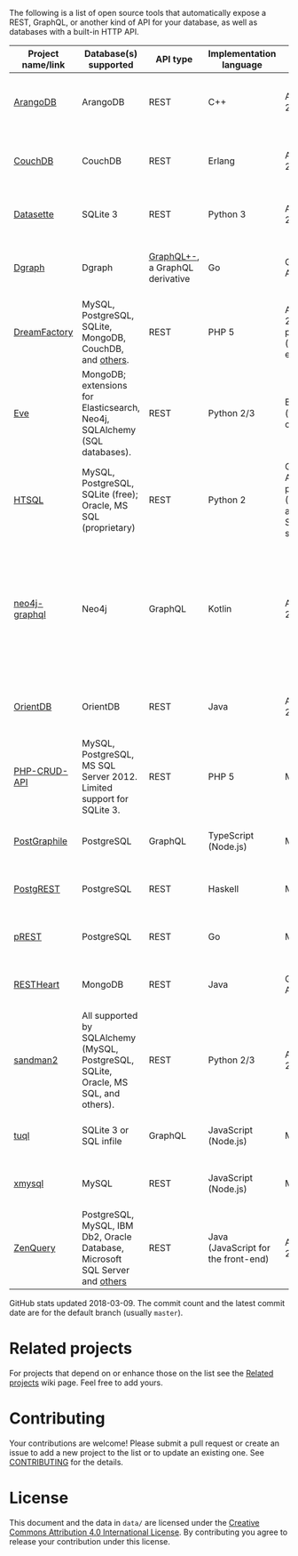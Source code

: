 The following is a list of open source tools that automatically expose a REST, GraphQL, or another kind of API for your database, as well as databases with a built-in HTTP API.

|                          Project name/link                           |                                                     Database(s) supported                                                     |                                 API type                                  |       Implementation language       |                       License                       |                      GitHub stats                       |                                                                   Notes                                                                    |
|----------------------------------------------------------------------|-------------------------------------------------------------------------------------------------------------------------------|---------------------------------------------------------------------------|-------------------------------------|-----------------------------------------------------|---------------------------------------------------------|--------------------------------------------------------------------------------------------------------------------------------------------|
| [ArangoDB](https://github.com/arangodb/arangodb)                     | ArangoDB                                                                                                                      | REST                                                                      | C++                                 | Apache 2.0                                          | 5276&nbsp;★; 41959&nbsp;commits, latest&nbsp;2018-03-09 | A database with a built-in REST API. [Official Docker image](https://hub.docker.com/r/arangodb/arangodb/).                                 |
| [CouchDB](https://github.com/apache/couchdb)                         | CouchDB                                                                                                                       | REST                                                                      | Erlang                              | Apache 2.0                                          | 3507&nbsp;★; 11013&nbsp;commits, latest&nbsp;2018-03-09 | A database with a built-in REST API. [Official Docker image](https://hub.docker.com/r/_/couchdb/).                                         |
| [Datasette](https://github.com/simonw/datasette)                     | SQLite 3                                                                                                                      | REST                                                                      | Python 3                            | Apache 2.0                                          | 1302&nbsp;★; 257&nbsp;commits, latest&nbsp;2018-01-17   | Read-only. [Official Docker image](https://hub.docker.com/r/terranodo/datasette/).                                                         |
| [Dgraph](https://github.com/dgraph-io/dgraph)                        | Dgraph                                                                                                                        | [GraphQL+-](https://docs.dgraph.io/query-language/), a GraphQL derivative | Go                                  | GNU AGPLv3                                          | 4979&nbsp;★; 2323&nbsp;commits, latest&nbsp;2018-03-09  | A database with a built-in GraphQL-like API. [Official Docker image](https://hub.docker.com/r/dgraph/dgraph/).                             |
| [DreamFactory](https://github.com/dreamfactorysoftware/dreamfactory) | MySQL, PostgreSQL, SQLite, MongoDB, CouchDB, and [others](https://www.dreamfactory.com/products).                             | REST                                                                      | PHP 5                               | Apache 2.0, proprietary (optional extras)           | 771&nbsp;★; 800&nbsp;commits, latest&nbsp;2018-02-25    | [Official Docker image](https://hub.docker.com/r/dreamfactorysoftware/df-docker/).                                                         |
| [Eve](https://github.com/pyeve/eve)                                  | MongoDB; extensions for Elasticsearch, Neo4j, SQLAlchemy (SQL databases).                                                     | REST                                                                      | Python 2/3                          | BSD (three-clause)                                  | 4802&nbsp;★; 2744&nbsp;commits, latest&nbsp;2018-02-25  | The SQLAlchemy extension isn't automatic. It requires the user to write SQLAlchemy mappings.                                               |
| [HTSQL](https://bitbucket.org/prometheus/htsql/src)                  | MySQL, PostgreSQL, SQLite (free); Oracle, MS SQL (proprietary)                                                                | REST                                                                      | Python 2                            | GNU AGPLv3, proprietary (Oracle and MS SQL support) | n/a                                                     |                                                                                                                                            |
| [neo4j-graphql](https://github.com/neo4j-graphql/neo4j-graphql)      | Neo4j                                                                                                                         | GraphQL                                                                   | Kotlin                              | Apache 2.0                                          | 174&nbsp;★; 116&nbsp;commits, latest&nbsp;2018-03-08    | Can generate a GraphQL API from an existing database or derive a new database model from a GraphQL schema and auto-generate the resolvers. |
| [OrientDB](https://github.com/orientechnologies/orientdb)            | OrientDB                                                                                                                      | REST                                                                      | Java                                | Apache 2.0                                          | 3378&nbsp;★; 16569&nbsp;commits, latest&nbsp;2018-03-09 | A database with a built-in REST API. [Official Docker image](https://store.docker.com/images/orientdb).                                    |
| [PHP-CRUD-API](https://github.com/mevdschee/php-crud-api)            | MySQL, PostgreSQL, MS SQL Server 2012. Limited support for SQLite 3.                                                          | REST                                                                      | PHP 5                               | MIT                                                 | 1334&nbsp;★; 1020&nbsp;commits, latest&nbsp;2018-02-22  |                                                                                                                                            |
| [PostGraphile](https://github.com/graphile/postgraphile)             | PostgreSQL                                                                                                                    | GraphQL                                                                   | TypeScript (Node.js)                | MIT                                                 | 5038&nbsp;★; 860&nbsp;commits, latest&nbsp;2018-03-08   | Formerly "PostGraphQL", [Official Docker image](https://hub.docker.com/r/postgraphql/postgraphql/).                                        |
| [PostgREST](https://github.com/begriffs/postgrest)                   | PostgreSQL                                                                                                                    | REST                                                                      | Haskell                             | MIT                                                 | 10464&nbsp;★; 1366&nbsp;commits, latest&nbsp;2018-01-31 | [Official Docker image](https://hub.docker.com/r/begriffs/postgrest/).                                                                     |
| [pREST](https://github.com/prest/prest)                              | PostgreSQL                                                                                                                    | REST                                                                      | Go                                  | MIT                                                 | 1637&nbsp;★; 409&nbsp;commits, latest&nbsp;2018-02-27   | [Official Docker image](https://hub.docker.com/r/prest/prest/).                                                                            |
| [RESTHeart](https://github.com/SoftInstigate/restheart)              | MongoDB                                                                                                                       | REST                                                                      | Java                                | GNU AGPLv3                                          | 441&nbsp;★; 1380&nbsp;commits, latest&nbsp;2018-03-06   | [Official Docker image](https://hub.docker.com/r/softinstigate/restheart/).                                                                |
| [sandman2](https://github.com/jeffknupp/sandman2)                    | All supported by SQLAlchemy (MySQL, PostgreSQL, SQLite, Oracle, MS SQL, and others).                                          | REST                                                                      | Python 2/3                          | Apache 2.0                                          | 710&nbsp;★; 129&nbsp;commits, latest&nbsp;2017-03-06    |                                                                                                                                            |
| [tuql](https://github.com/bradleyboy/tuql)                           | SQLite 3 or SQL infile                                                                                                        | GraphQL                                                                   | JavaScript (Node.js)                | MIT                                                 | 243&nbsp;★; 52&nbsp;commits, latest&nbsp;2018-02-16     |                                                                                                                                            |
| [xmysql](https://github.com/o1lab/xmysql)                            | MySQL                                                                                                                         | REST                                                                      | JavaScript (Node.js)                | MIT                                                 | 1767&nbsp;★; 218&nbsp;commits, latest&nbsp;2018-02-26   | [Official Docker image](https://hub.docker.com/r/markuman/xmysql/).                                                                        |
| [ZenQuery](https://github.com/BjoernKW/ZenQuery)                     | PostgreSQL, MySQL, IBM Db2, Oracle Database, Microsoft SQL Server and [others](https://github.com/BjoernKW/ZenQuery#database) | REST                                                                      | Java (JavaScript for the front-end) | Apache 2.0                                          | 31&nbsp;★; 282&nbsp;commits, latest&nbsp;2017-01-31     | Read-only.                                                                                                                                 |


GitHub stats updated 2018-03-09. The commit count and the latest commit date are for the default branch (usually `master`).

# Related projects

For projects that depend on or enhance those on the list see the [Related projects](https://github.com/dbohdan/automatic-api/wiki/Related-projects) wiki page. Feel free to add yours.

# Contributing

Your contributions are welcome! Please submit a pull request or create an issue to add a new project to the list or to update an existing one. See [CONTRIBUTING](./CONTRIBUTING.md) for the details.

# License

This document and the data in `data/` are licensed under the [Creative Commons Attribution 4.0 International License](http://creativecommons.org/licenses/by/4.0/). By contributing you agree to release your contribution under this license.
